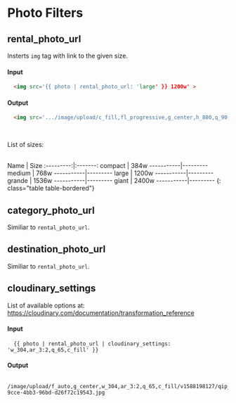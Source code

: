 # Photo Filters

## rental_photo_url

Insterts `img` tag with link to the given size.

#### Input

~~~ html
  <img src='{{ photo | rental_photo_url: 'large' }} 1200w' >
~~~

#### Output

~~~ html
  <img src='.../image/upload/c_fill,fl_progressive,g_center,h_800,q_90,w_1200/v1436964916/uw5bsnqqbkwtxfqocbjd.jpg 1200w' >
~~~

<br>

List of sizes:

<br>
<div class='tab-content' markdown='1'>
  <div class='tab-pane active' id='public' markdown='1'>
   Name    | Size
:---------:|:-------:
  compact  |  384w
-----------|---------
  medium   |  768w
-----------|---------
  large    | 1200w
-----------|---------
  grande   | 1536w
-----------|---------
  giant    | 2400w
-----------|---------
{: class="table table-bordered"}
  </div>
</div>

## category_photo_url

Similiar to `rental_photo_url`.

## destination_photo_url

Similiar to `rental_photo_url`.

## cloudinary_settings

List of available options at:
https://cloudinary.com/documentation/transformation_reference

#### Input

~~~ liquid
  {{ photo | rental_photo_url | cloudinary_settings: 'w_304,ar_3:2,q_65,c_fill' }}
~~~

#### Output

~~~
  /image/upload/f_auto,g_center,w_304,ar_3:2,q_65,c_fill/v1588198127/qip_2528f121-9cce-4bb3-96bd-d26f72c19543.jpg
~~~